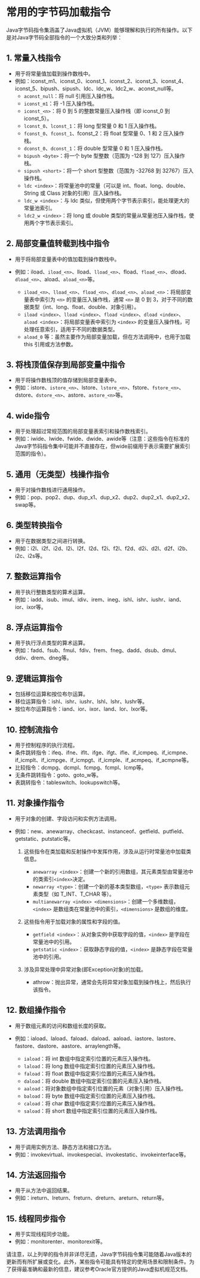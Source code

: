 # 常用的字节码加载指令

Java字节码指令集涵盖了Java虚拟机（JVM）能够理解和执行的所有操作。以下是对Java字节码全部指令的一个大致分类和列举：

## 1. 常量入栈指令

* 用于将常量值加载到操作数栈中。
* 例如：iconst_m1、iconst_0、iconst_1、iconst_2、iconst_3、iconst_4、iconst_5、bipush、sipush、ldc、ldc_w、ldc2_w、aconst_null等。
  * `aconst_null`：将 null 引用压入操作栈。
  * `iconst_m1`：将 -1 压入操作栈。
  * `iconst_<n>`：将 0 到 5 的整数常量压入操作栈（即 iconst_0 到 iconst_5）。
  * `lconst_0`、`lconst_1`：将 long 型常量 0 和 1 压入操作栈。
  * `fconst_0`、`fconst_1`、fconst_2：将 float 型常量 0、1 和 2 压入操作栈。
  * `dconst_0`、`dconst_1`：将 double 型常量 0 和 1 压入操作栈。
  * `bipush <byte>`：将一个 byte 型整数（范围为 -128 到 127）压入操作栈。
  * `sipush <short>`：将一个 short 型整数（范围为 -32768 到 32767）压入操作栈。
  * `ldc <index>`：将常量池中的常量（可以是 int、float、long、double、String 或 Class 对象的引用）压入操作栈。
  * `ldc_w <index>`：与 ldc 类似，但使用两个字节表示索引，能处理更大的常量池索引。
  * `ldc2_w <index>`：将 long 或 double 类型的常量从常量池压入操作栈，使用两个字节表示索引。

## 2. 局部变量值转载到栈中指令

* 用于将局部变量表中的值加载到操作数栈中。
* 例如：iload、`iload_<n>`、lload、`lload_<n>`、fload、`fload_<n>`、dload、`dload_<n>`、aload、`aload_<n>`等。

  * `iload_<n>`、`lload_<n>`、`fload_<n>`、`dload_<n>`、`aload_<n>`：将局部变量表中索引为 `<n>` 的变量压入操作栈，通常 `<n>` 是 0 到 3，对于不同的数据类型（int、long、float、double、对象引用）。
  * `iload <index>`、`lload <index>`、`fload <index>`、`dload <index>`、`aload <index>`：将局部变量表中索引为 `<index>` 的变量压入操作栈，可处理任意索引，适用于不同的数据类型。
  * `aload_0` 等：虽然主要作为局部变量加载，但在方法调用中，也用于加载 this 引用或方法参数。

## 3. 将栈顶值保存到局部变量中指令

* 用于将操作数栈顶的值存储到局部变量表中。
* 例如：istore、`istore_<n>`、lstore、`lstore_<n>`、fstore、`fstore_<n>`、dstore、`dstore_<n>`、astore、`astore_<n>`等。

## 4. wide指令

* 用于处理超过常规范围的局部变量表索引和操作数栈索引。
* 例如：iwide、lwide、fwide、dwide、awide等（注意：这些指令在标准的Java字节码指令集中可能并不直接存在，但wide前缀用于表示需要扩展索引范围的指令）。

## 5. 通用（无类型）栈操作指令

* 用于对操作数栈进行通用操作。
* 例如：pop、pop2、dup、dup_x1、dup_x2、dup2、dup2_x1、dup2_x2、swap等。

## 6. 类型转换指令

* 用于在数据类型之间进行转换。
* 例如：i2l、i2f、i2d、l2i、l2f、l2d、f2i、f2l、f2d、d2i、d2l、d2f、i2b、i2c、i2s等。

## 7. 整数运算指令

* 用于执行整数类型的算术运算。
* 例如：iadd、isub、imul、idiv、irem、ineg、ishl、ishr、iushr、iand、ior、ixor等。

## 8. 浮点运算指令

* 用于执行浮点类型的算术运算。
* 例如：fadd、fsub、fmul、fdiv、frem、fneg、dadd、dsub、dmul、ddiv、drem、dneg等。

## 9. 逻辑运算指令

* 包括移位运算和按位布尔运算。
* 移位运算指令：ishl、ishr、iushr、lshl、lshr、lushr等。
* 按位布尔运算指令：iand、ior、ixor、land、lor、lxor等。

## 10. 控制流指令

* 用于控制程序的执行流程。
* 条件跳转指令：ifeq、ifne、iflt、ifge、ifgt、ifle、if_icmpeq、if_icmpne、if_icmplt、if_icmpge、if_icmpgt、if_icmple、if_acmpeq、if_acmpne等。
* 比较指令：dcmpg、dcmpl、fcmpg、fcmpl、lcmp等。
* 无条件跳转指令：goto、goto_w等。
* 表跳转指令：tableswitch、lookupswitch等。

## 11. 对象操作指令

* 用于对象的创建、字段访问和实例方法调用。
* 例如：new、anewarray、checkcast、instanceof、getfield、putfield、getstatic、putstatic等。

    1. 这些指令在类加载和反射操作中发挥作用，涉及从运行时常量池中加载类信息。
        * `anewarray <index>`：创建一个新的引用数组，其元素类型由常量池中的类索引`<index>`决定。
        * `newarray <type>`：创建一个新的基本类型数组，`<type>` 表示数组元素类型（如 T_INT、T_CHAR 等）。
        * `multianewarray <index> <dimensions>`：创建一个多维数组，`<index>` 是数组类在常量池中的索引，`<dimensions>` 是数组的维度。
    2. 这些指令用于加载对象的属性和字段的值。

        * `getfield <index>`：从对象实例中获取字段的值，`<index>` 是字段在常量池中的引用。
        * `getstatic <index>`：获取静态字段的值，`<index>` 是静态字段在常量池中的引用。
    3. 涉及异常处理中异常对象(即Exception对象)的加载。

        * athrow：抛出异常，通常会先将异常对象加载到操作栈上，然后执行该指令。

## 12. 数组操作指令

* 用于数组元素的访问和数组长度的获取。
* 例如：iaload、laload、faload、daload、aaload、iastore、lastore、fastore、dastore、aastore、arraylength等。

  * `iaload`：将 int 数组中指定索引位置的元素压入操作栈。
  * `laload`：将 long 数组中指定索引位置的元素压入操作栈。
  * `faload`：将 float 数组中指定索引位置的元素压入操作栈。
  * `daload`：将 double 数组中指定索引位置的元素压入操作栈。
  * `aaload`：将对象数组中指定索引位置的元素（对象引用）压入操作栈。
  * `baload`：将 byte 数组中指定索引位置的元素压入操作栈。
  * `caload`：将 char 数组中指定索引位置的元素压入操作栈。
  * `saload`：将 short 数组中指定索引位置的元素压入操作栈。

## 13. 方法调用指令

* 用于调用实例方法、静态方法和接口方法。
* 例如：invokevirtual、invokespecial、invokestatic、invokeinterface等。

## 14. 方法返回指令

* 用于从方法中返回结果。
* 例如：ireturn、lreturn、freturn、dreturn、areturn、return等。

## 15. 线程同步指令

* 用于实现线程同步功能。
* 例如：monitorenter、monitorexit等。

请注意，以上列举的指令并非详尽无遗，Java字节码指令集可能随着Java版本的更新而有所扩展或变化。此外，某些指令可能具有特定的使用场景和限制条件。为了获得最准确和最新的信息，建议参考Oracle官方提供的Java虚拟机规范文档。
